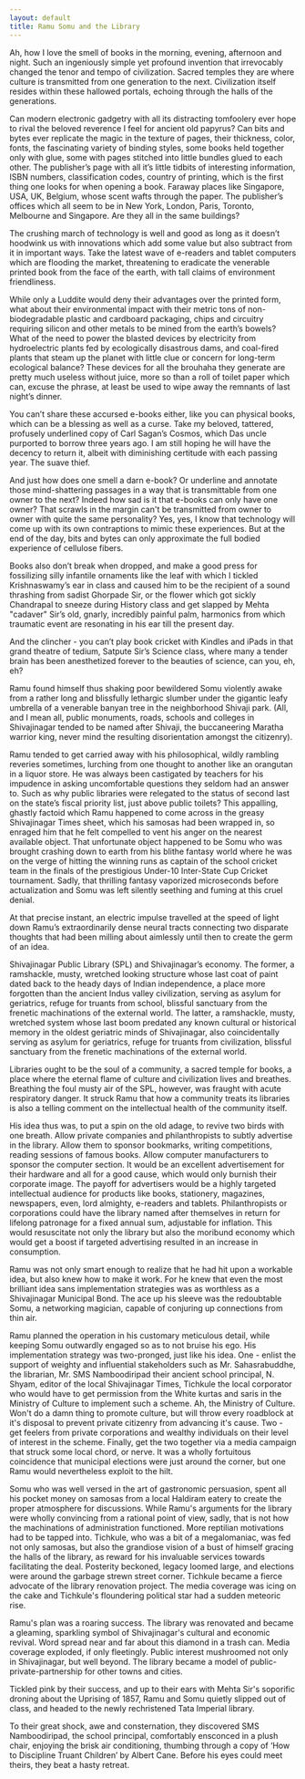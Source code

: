 ```yaml
---
layout: default
title: Ramu Somu and the Library
---
```


Ah, how I love the smell of books in the morning, evening, afternoon and night. Such an ingeniously simple yet profound invention that irrevocably changed the tenor and tempo of civilization. Sacred temples they are where culture is transmitted from one generation to the next. Civilization itself resides within these hallowed portals, echoing through the halls of the generations. 
 
Can modern electronic gadgetry with all its distracting tomfoolery ever hope to rival the beloved reverence I feel for ancient old papyrus? Can bits and bytes ever replicate the magic in the texture of pages, their thickness, color, fonts, the fascinating variety of binding styles, some books held together only with glue, some with pages stitched into little bundles glued to each other. The publisher’s page with all it’s little tidbits of interesting information, ISBN numbers, classification codes, country of printing, which is the first thing one looks for when opening a book. Faraway places like Singapore, USA, UK, Belgium, whose scent wafts through the paper. The publisher’s offices which all seem to be in New York, London, Paris, Toronto, Melbourne and Singapore. Are they all in the same buildings? 
 
The crushing march of technology is well and good as long as it doesn’t hoodwink us with innovations which add some value but also subtract from it in important ways. Take the latest wave of e-readers and tablet computers which are flooding the market, threatening to eradicate the venerable printed book from the face of the earth, with tall claims of environment friendliness. 
 
While only a Luddite would deny their advantages over the printed form, what about their environmental impact with their metric tons of non-biodegradable plastic and cardboard packaging, chips and circuitry requiring silicon and other metals to be mined from the earth’s bowels? What of the need to power the blasted devices by electricity from hydroelectric plants fed by ecologically disastrous dams, and coal-fired plants that steam up the planet with little clue or concern for long-term ecological balance? These devices for all the brouhaha they generate are pretty much useless without juice, more so than a roll of toilet paper which can, excuse the phrase, at least be used to wipe away the remnants of last night’s dinner. 
 
You can’t share these accursed e-books either, like you can physical books, which can be a blessing as well as a curse. Take my beloved, tattered, profusely underlined copy of Carl Sagan’s Cosmos, which Das uncle purported to borrow three years ago. I am still hoping he will have the decency to return it, albeit with diminishing certitude with each passing year. The suave thief.      
 
And just how does one smell a darn e-book? Or underline and annotate those mind-shattering passages in a way that is transmittable from one owner to the next? Indeed how sad is it that e-books can only have one owner? That scrawls in the margin can't be transmitted from owner to owner with quite the same personality? Yes, yes, I know that technology will come up with its own contraptions to mimic these experiences. But at the end of the day, bits and bytes can only approximate the full bodied experience of cellulose fibers.
 
Books also don’t break when dropped, and make a good press for fossilizing silly infantile ornaments like the leaf with which I tickled Krishnaswamy’s ear in class and caused him to be the recipient of a sound thrashing from sadist Ghorpade Sir, or the flower which got sickly Chandrapal to sneeze during History class and get slapped by Mehta "cadaver" Sir’s old, gnarly, incredibly painful palm, harmonics from which traumatic event are resonating in his ear till the present day. 
 
And the clincher - you can’t play book cricket with Kindles and iPads in that grand theatre of tedium, Satpute Sir’s Science class, where many a tender brain has been anesthetized forever to the beauties of science, can you, eh, eh?   
 
Ramu found himself thus shaking poor bewildered Somu violently awake from a rather long and blissfully lethargic slumber under the gigantic leafy umbrella of a venerable banyan tree in the neighborhood Shivaji park. (All, and I mean all, public monuments, roads, schools and colleges in Shivajinagar tended to be named after Shivaji, the buccaneering Maratha warrior king, never mind the resulting disorientation amongst the citizenry). 
 
Ramu tended to get carried away with his philosophical, wildly rambling reveries sometimes, lurching from one thought to another like an orangutan in a liquor store. He was always been castigated by teachers for his impudence in asking uncomfortable questions they seldom had an answer to. Such as why public libraries were relegated to the status of second last on the state’s fiscal priority list, just above public toilets?  This appalling, ghastly factoid which Ramu happened to come across in the greasy Shivajinagar Times sheet, which his samosas had been wrapped in, so enraged him that he felt compelled to vent his anger on the nearest available object. That unfortunate object happened to be Somu who was brought crashing down to earth from his blithe fantasy world where he was on the verge of hitting the winning runs as captain of the school cricket team in the finals of the prestigious Under-10 Inter-State Cup Cricket tournament. Sadly, that thrilling fantasy vaporized microseconds before actualization and Somu was left silently seething and fuming at this cruel denial.   
 
At that precise instant, an electric impulse travelled at the speed of light down Ramu’s extraordinarily dense neural tracts connecting two disparate thoughts that had been milling about aimlessly until then to create the germ of an idea. 
 
Shivajinagar Public Library (SPL) and Shivajinagar’s economy. The former, a ramshackle, musty, wretched looking structure whose last coat of paint dated back to the heady days of Indian independence, a place more forgotten than the ancient Indus valley civilization, serving as asylum for geriatrics, refuge for truants from school, blissful sanctuary from the frenetic machinations of the external world. The latter, a ramshackle, musty, wretched system whose last boom predated any known cultural or historical memory in the oldest geriatric  minds of Shivajinagar, also coincidentally serving as asylum for geriatrics, refuge for truants from civilization, blissful sanctuary from the frenetic machinations of the external world. 

Libraries ought to be the soul of a community, a sacred temple for books, a place where the eternal flame of culture and civilization lives and breathes. Breathing the foul musty air of the SPL, however, was fraught with acute respiratory danger. It struck Ramu that how a community treats its libraries is also a telling comment on the intellectual health of the community itself. 

His idea thus was, to put a spin on the old adage, to revive two birds with one breath. Allow private companies and philanthropists to subtly advertise in the library. Allow them to sponsor bookmarks, writing competitions, reading sessions of famous books. Allow computer manufacturers to sponsor the computer section. It would be an excellent advertisement for their hardware and all for a good cause, which would only burnish their corporate image. The payoff for advertisers would be a highly targeted intellectual audience for products like books, stationery, magazines, newspapers, even, lord almighty, e-readers and tablets. Philanthropists or corporations could have the library named after themselves in return for lifelong patronage for a fixed annual sum, adjustable for inflation. This would resuscitate not only the library but also the moribund economy which would get a boost if targeted advertising resulted in an increase in consumption.
 
Ramu was not only smart enough to realize that he had hit upon a workable idea, but also knew how to make it work. For he knew that even the most brilliant idea sans implementation strategies was as worthless as a Shivajinagar Municipal Bond. The ace up his sleeve was the redoubtable Somu, a networking magician, capable of conjuring up connections from thin air. 

Ramu planned the operation in his customary meticulous detail, while keeping Somu outwardly engaged so as to not bruise his ego. His implementation strategy was two-pronged, just like his idea. One - enlist the support of weighty and influential stakeholders such as Mr. Sahasrabuddhe, the librarian, Mr. SMS Namboodiripad their ancient school principal, N. Shyam, editor of the local Shivajinagar Times, Tichkule the local corporator who would have to get permission from the White kurtas and saris in the Ministry of Culture to implement such a scheme. Ah, the Ministry of Culture. Won't do a damn thing to promote culture, but will throw every roadblock at it's disposal to prevent private citizenry from advancing it's cause. Two - get feelers from private corporations and wealthy individuals on their level of interest in the scheme. Finally, get the two together via a media campaign that struck some local chord, or nerve. It was a wholly fortuitous coincidence that municipal elections were just around the corner, but one Ramu would nevertheless exploit to the hilt.

Somu who was well versed in the art of gastronomic persuasion, spent all his pocket money on samosas from a local Haldiram eatery to create the proper atmosphere for discussions. While Ramu's arguments for the library were wholly convincing from a rational point of view, sadly, that is not how the machinations of administration functioned. More reptilian motivations had to be tapped into. Tichkule, who was a bit of a megalomaniac, was fed not only samosas, but also the grandiose vision of a bust of himself gracing the halls of the library, as reward for his invaluable services towards facilitating the deal. Posterity beckoned, legacy loomed large, and elections were around the garbage strewn street corner. Tichkule became a fierce advocate of the library renovation project. The media coverage was icing on the cake and Tichkule's floundering political star had a sudden meteoric rise.

Ramu's plan was a roaring success. The library was renovated and became a gleaming, sparkling symbol of Shivajinagar's cultural and economic revival. Word spread near and far about this diamond in a trash can. Media coverage exploded, if only fleetingly. Public interest mushroomed not only in Shivajinagar, but well beyond. The library became a model of public-private-partnership for other towns and cities.

Tickled pink by their success, and up to their ears with Mehta Sir's soporific droning about the Uprising of 1857, Ramu and Somu quietly slipped out of class, and headed to the newly rechristened Tata Imperial library.

To their great shock, awe and consternation, they discovered SMS Namboodiripad, the school principal, comfortably ensconced in a plush chair, enjoying the brisk air conditioning, thumbing through a copy of ‘How to Discipline Truant Children’ by Albert Cane. Before his eyes could meet theirs, they beat a hasty retreat.
